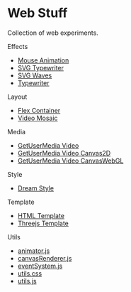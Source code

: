 # Web Stuff

Collection of web experiments.

Effects
* [Mouse Animation](https://adcimon.github.io/web-stuff/effects/mouse-animation)
* [SVG Typewriter](https://adcimon.github.io/web-stuff/effects/svg-typewriter)
* [SVG Waves](https://adcimon.github.io/web-stuff/effects/svg-waves)
* [Typewriter](https://adcimon.github.io/web-stuff/effects/typewriter)

Layout
* [Flex Container](https://adcimon.github.io/web-stuff/layout/flex-container)
* [Video Mosaic](https://adcimon.github.io/web-stuff/layout/video-mosaic)

Media
* [GetUserMedia Video](https://adcimon.github.io/web-stuff/media/getusermedia-video)
* [GetUserMedia Video Canvas2D](https://adcimon.github.io/web-stuff/media/getusermedia-video-canvas2d)
* [GetUserMedia Video CanvasWebGL](https://adcimon.github.io/web-stuff/media/getusermedia-video-canvaswebgl)

Style
* [Dream Style](https://adcimon.github.io/web-stuff/style/dream-style)

Template
* [HTML Template](https://adcimon.github.io/web-stuff/template/html-template)
* [Threejs Template](https://adcimon.github.io/web-stuff/template/threejs-template)

Utils
* [animator.js](https://github.com/adcimon/web-stuff/blob/master/utils/animator.js)
* [canvasRenderer.js](https://github.com/adcimon/web-stuff/blob/master/utils/canvasRenderer.js)
* [eventSystem.js](https://github.com/adcimon/web-stuff/blob/master/utils/eventSystem.js)
* [utils.css](https://github.com/adcimon/web-stuff/blob/master/utils/utils.css)
* [utils.js](https://github.com/adcimon/web-stuff/blob/master/utils/utils.js)
